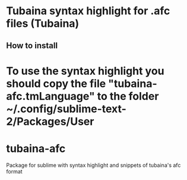 Tubaina syntax highlight for .afc files (Tubaina)
======================

How to install
---

To use the syntax highlight you should copy the file "tubaina-afc.tmLanguage" to the folder ~/.config/sublime-text-2/Packages/User
=======
tubaina-afc
===========

Package for sublime with syntax highlight and snippets of tubaina's afc format
